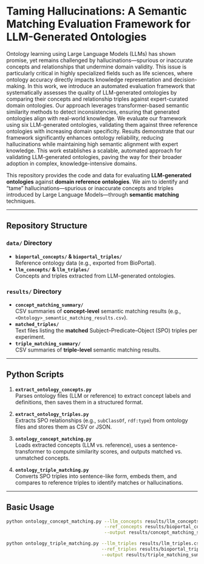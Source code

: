 # Taming Hallucinations: A Semantic Matching Evaluation Framework for LLM-Generated Ontologies

Ontology learning using Large Language Models (LLMs) has shown promise, yet remains challenged by hallucinations—spurious or inaccurate concepts and relationships that undermine domain validity. This issue is particularly critical in highly specialized fields such as life sciences, where ontology accuracy directly impacts knowledge representation and decision-making. In this work, we introduce an automated evaluation framework that systematically assesses the quality of LLM-generated ontologies by comparing their concepts and relationship triples against expert-curated domain ontologies. Our approach leverages transformer-based semantic similarity methods to detect inconsistencies, ensuring that generated ontologies align with real-world knowledge. We evaluate our framework using six LLM-generated ontologies, validating them against three reference ontologies with increasing domain specificity. Results demonstrate that our framework significantly enhances ontology reliability, reducing hallucinations while maintaining high semantic alignment with expert knowledge. This work establishes a scalable, automated approach for validating LLM-generated ontologies, paving the way for their broader adoption in complex, knowledge-intensive domains.

This repository provides the code and data for evaluating **LLM-generated ontologies** against **domain reference ontologies**. We aim to identify and “tame” hallucinations—spurious or inaccurate concepts and triples introduced by Large Language Models—through **semantic matching** techniques.

---

## Repository Structure

### `data/` Directory
- **`bioportal_concepts/` & `bioportal_triples/`**  
  Reference ontology data (e.g., exported from BioPortal).
- **`llm_concepts/` & `llm_triples/`**  
  Concepts and triples extracted from LLM-generated ontologies.

### `results/` Directory
- **`concept_matching_summary/`**  
  CSV summaries of **concept-level** semantic matching results (e.g., `<Ontology>_semantic_matching_results.csv`).
- **`matched_triples/`**  
  Text files listing the **matched** Subject–Predicate–Object (SPO) triples per experiment.
- **`triple_matching_summary/`**  
  CSV summaries of **triple-level** semantic matching results.

---

## Python Scripts

1. **`extract_ontology_concepts.py`**  
   Parses ontology files (LLM or reference) to extract concept labels and definitions, then saves them in a structured format.

2. **`extract_ontology_triples.py`**  
   Extracts SPO relationships (e.g., `subClassOf`, `rdf:type`) from ontology files and stores them as CSV or JSON.

3. **`ontology_concept_matching.py`**  
   Loads extracted concepts (LLM vs. reference), uses a sentence-transformer to compute similarity scores, and outputs matched vs. unmatched concepts.

4. **`ontology_triple_matching.py`**  
   Converts SPO triples into sentence-like form, embeds them, and compares to reference triples to identify matches or hallucinations.

---

## Basic Usage

```bash
python ontology_concept_matching.py --llm_concepts results/llm_concepts.json \
                                    --ref_concepts results/bioportal_concepts.json \
                                    --output results/concept_matching_summary/...

python ontology_triple_matching.py --llm_triples results/llm_triples.csv \
                                   --ref_triples results/bioportal_triples.csv \
                                   --output results/triple_matching_summary/...
